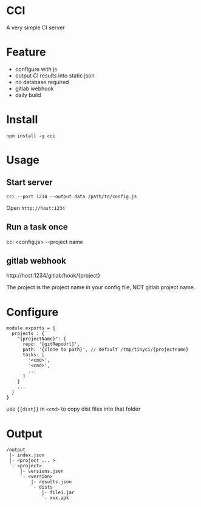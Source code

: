 CCI
===========

A very simple CI server

Feature
===========

* configure with js
* output CI results into static json
* no database required
* gitlab webhook
* daily build

Install
========

    npm install -g cci
Usage
========

## Start server
    cci --port 1234 --output data /path/to/config.js

Open `http://host:1234`


## Run a task once

cci <config.js> --project name

## gitlab webhook

http://host:1234/gitlab/hook/{project}

The project is the project name in your config file, NOT gitlab project name.


Configure
=========

```
module.exports = {
  projects : {
    "{projectName}": {
      repo: '{gitRepoUrl}',
      path: '{clone to path}', // default /tmp/tinyci/{projectname}
      tasks: [
        '<cmd>',
        '<cmd>',
        ...
      ]
    }
    ...
  }
}
```

use `{{dist}}` in `<cmd>` to copy dist files into that folder

Output
=========


```
/output
 |- index.json
 |- <project ... >
 `- <project>
     |- versions.json
     `- <version>
         |- results.json
         `- dists
             |- file1.jar
             `- xxx.apk
```

